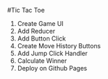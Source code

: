 #Tic Tac Toe
1. Create Game UI
2. Add Reducer
3. Add Button Click
4. Create Move History Buttons
5. Add Jump Click Handler
6. Calculate Winner
7. Deploy on Github Pages